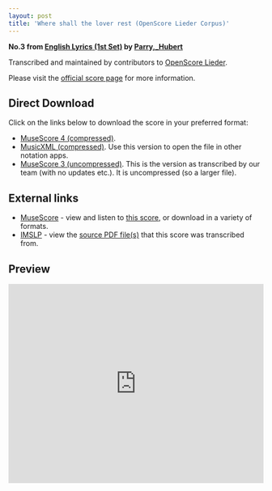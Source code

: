 ```yaml
---
layout: post
title: 'Where shall the lover rest (OpenScore Lieder Corpus)'
---
```


__No.3 from [English Lyrics (1st Set)](https://fourscoreandmore.org/openscore/lieder/Parry,_Hubert/English_Lyrics_(1st_Set)/) by [Parry,_Hubert](https://fourscoreandmore.org/openscore/lieder/Parry,_Hubert)__

Transcribed and maintained by contributors to [OpenScore Lieder].

Please visit the [official score page] for more information.

[official score page]: https://musescore.com/openscore-lieder-corpus/scores/6425416
[OpenScore Lieder]: https://musescore.com/openscore-lieder-corpus

## Direct Download

Click on the links below to download the score in your preferred format:
- [MuseScore 4 (compressed)](https://github.com/openscore/lieder/blob/main/scores/Parry,_Hubert/English_Lyrics_(1st_Set)/3_Where_shall_the_lover_rest/lc6425416.mscz?raw=true).
- [MusicXML (compressed)](https://github.com/openscore/lieder/blob/main/scores/Parry,_Hubert/English_Lyrics_(1st_Set)/3_Where_shall_the_lover_rest/lc6425416.mxl?raw=true). Use this version to open the file in other notation apps.
- [MuseScore 3 (uncompressed)](https://github.com/openscore/lieder/blob/main/scores/Parry,_Hubert/English_Lyrics_(1st_Set)/3_Where_shall_the_lover_rest/lc6425416.mscx?raw=true). This is the version as transcribed by our team (with no updates etc.). It is uncompressed (so a larger file).

## External links

- [MuseScore] - view and listen to [this score][MuseScore], or download in a variety of formats.
- [IMSLP] - view the [source PDF file(s)][IMSLP] that this score was transcribed from.

[MuseScore]: https://musescore.com/score/6425416
[IMSLP]: https://imslp.org/wiki/Special:ReverseLookup/33700

## Preview

<iframe width="100%" height="394" src="https://musescore.com/openscore-lieder-corpus/scores/6425416/embed" frameborder="0" allowfullscreen allow="autoplay; fullscreen"></iframe>
